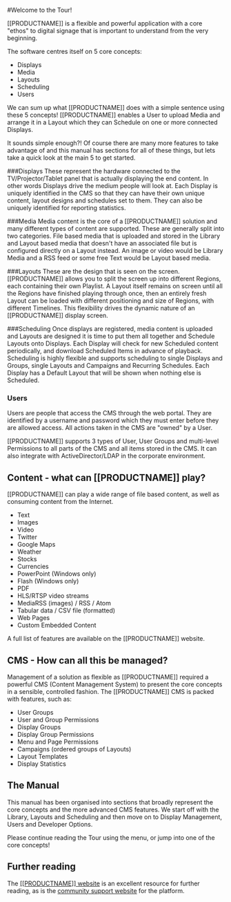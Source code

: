 <!--toc=tour-->
#Welcome to the Tour!

[[PRODUCTNAME]] is a flexible and powerful application with a core "ethos" to digital signage that is important to understand from the very beginning.

The software centres itself on 5 core concepts:

*   Displays
*   Media
*   Layouts
*   Scheduling
*   Users

We can sum up what [[PRODUCTNAME]] does with a simple sentence using these 5 concepts! [[PRODUCTNAME]] enables a User to upload Media and arrange it in a Layout which they can Schedule on one or more connected Displays.

It sounds simple enough?! Of course there are many more features to take advantage of and this manual has sections for all of these things, but lets take a quick look at the main 5 to get started.


###Displays
These represent the hardware connected to the TV/Projector/Tablet panel that is actually displaying the end content. In other words Displays drive the medium people will look at. Each Display is uniquely identified in the CMS so that they can have their own unique content, layout designs and schedules set to them. They can also be uniquely identified for reporting statistics.

###Media
Media content is the core of a [[PRODUCTNAME]] solution and many different types of content are supported. These are generally split into two categories. File based media that is uploaded and stored in the Library and Layout based media that doesn't have an associated file but is configured directly on a Layout instead. An image or video would be Library Media and a RSS feed or some free Text would be Layout based media.

###Layouts
These are the design that is seen on the screen. [[PRODUCTNAME]] allows you to split the screen up into different Regions, each containing their own Playlist. A Layout itself remains on screen until all the Regions have finished playing through once, then an entirely fresh Layout can be loaded with different positioning and size of Regions, with different Timelines. This flexibility drives the dynamic nature of an [[PRODUCTNAME]] display screen.

###Scheduling
Once displays are registered, media content is uploaded and Layouts are designed it is time to put them all together and Schedule Layouts onto Displays. Each Display will check for new Scheduled content periodically, and download Scheduled Items in advance of playback. Scheduling is highly flexible and supports scheduling to single Displays and Groups, single Layouts and Campaigns and Recurring Schedules. Each Display has a Default Layout that will be shown when nothing else is Scheduled.

### Users

Users are people that access the CMS through the web portal. They are identified by a username and password which they must enter before they are allowed access.  All actions taken in the CMS are "owned" by a User.

[[PRODUCTNAME]] supports 3 types of User, User Groups and multi-level Permissions to all parts of the CMS and all items stored in the CMS. It can also integrate with ActiveDirector/LDAP in the corporate environment.



## Content - what can [[PRODUCTNAME]] play?

[[PRODUCTNAME]] can play a wide range of file based content, as well as consuming content from the Internet.

*   Text
*   Images
*   Video
*   Twitter
*   Google Maps
*   Weather
*   Stocks
*   Currencies
*   PowerPoint (Windows only)
*   Flash (Windows only)
*   PDF
*   HLS/RTSP video streams
*   MediaRSS (images) / RSS / Atom
*   Tabular data / CSV file (formatted)
*   Web Pages
*   Custom Embedded Content

A full list of features are available on the [[PRODUCTNAME]] website.



## CMS - How can all this be managed?

Management of a solution as flexible as [[PRODUCTNAME]] required a powerful CMS (Content Management System) to present the core concepts in a sensible, controlled fashion. The [[PRODUCTNAME]] CMS is packed with features, such as:

*   User Groups
*   User and Group Permissions
*   Display Groups
*   Display Group Permissions
*   Menu and Page Permissions
*   Campaigns (ordered groups of Layouts)
*   Layout Templates
*   Display Statistics



## The Manual

This manual has been organised into sections that broadly represent the core concepts and the more advanced CMS features. We start off with the Library, Layouts and Scheduling and then move on to Display Management, Users and Developer Options.

Please continue reading the Tour using the menu, or jump into one of the core concepts!




## Further reading
The [[[PRODUCTNAME]] website]([[PRODUCTHOME]]) is an excellent resource for further reading, as is the [community support website](PRODUCTSUPPORTURL) for the platform.
